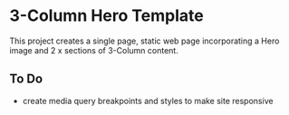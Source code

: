 # 3-Column Hero Template

This project creates a single page, static web page incorporating a Hero image and 2 x sections of 3-Column content.

## To Do

- create media query breakpoints and styles to make site responsive
